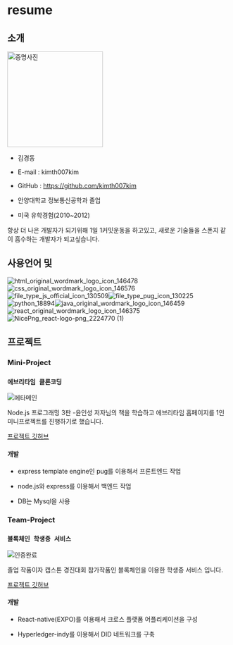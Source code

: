 # resume


## 소개

<img width="217" alt="증명사진" src="https://user-images.githubusercontent.com/48907339/101289048-48c59180-383d-11eb-8dbb-4e93dd4e09f8.png">

- 김경동
- E-mail : kimth007kim
- GitHub : https://github.com/kimth007kim

- 안양대학교 정보통신공학과 졸업
- 미국 유학경험(2010~2012)

항상 더 나은 개발자가 되기위해 1일 1커밋운동을 하고있고, 새로운 기술들을 스폰지 같이 흡수하는 개발자가 되고싶습니다.


## 사용언어 및 

![html_original_wordmark_logo_icon_146478](https://user-images.githubusercontent.com/48907339/101289059-67c42380-383d-11eb-9ce0-54f54bb008b7.png)![css_original_wordmark_logo_icon_146576](https://user-images.githubusercontent.com/48907339/101289060-685cba00-383d-11eb-8a8e-228fee45d652.png)![file_type_js_official_icon_130509](https://user-images.githubusercontent.com/48907339/101289062-6bf04100-383d-11eb-899c-4b88c87e6fec.png)![file_type_pug_icon_130225](https://user-images.githubusercontent.com/48907339/101289071-77dc0300-383d-11eb-9f0c-38bebe346670.png)![python_18894](https://user-images.githubusercontent.com/48907339/101289074-81fe0180-383d-11eb-976d-f2c2b1a01fad.png)![java_original_wordmark_logo_icon_146459](https://user-images.githubusercontent.com/48907339/101289075-84605b80-383d-11eb-9ccc-fd1047b56f2b.png)
![react_original_wordmark_logo_icon_146375](https://user-images.githubusercontent.com/48907339/101289085-a1952a00-383d-11eb-9d52-78e2a238887d.png)![NicePng_react-logo-png_2224770 (1)](https://user-images.githubusercontent.com/48907339/101289079-8f1af080-383d-11eb-98cc-df79ff5d3bd2.png)


## 프로젝트

### Mini-Project

### `에브리타임 클론코딩`


![에타메인](https://user-images.githubusercontent.com/48907339/101289117-d43f2280-383d-11eb-8857-89062e08ce32.PNG)

Node.js 프로그래밍 3판 -윤인성 저자님의 책을 학습하고 에브리타임 홈페이지를 1인 미니프로젝트를 진행하기로 했습니다.

[프로젝트 깃허브](https://github.com/kimth007kim/everyTime_clone_nodejs)

#### 개발

- express template engine인 pug를 이용해서 프론트엔드 작업

- node.js와 express를 이용해서 백엔드 작업

- DB는 Mysql을 사용



### Team-Project

### `블록체인 학생증 서비스 `

![인증완료](https://user-images.githubusercontent.com/48907339/101289310-01d89b80-383f-11eb-8f75-2d33abf3229d.png)


졸업 작품이자 캡스톤 경진대회 참가작품인 블록체인을 이용한 학생증 서비스 입니다.

[프로젝트 깃허브](https://github.com/jeonjonghyeok/bcw)

#### 개발

- React-native(EXPO)를 이용해서 크로스 플랫폼 어플리케이션을 구성

- Hyperledger-indy를 이용해서 DID 네트워크를 구축

